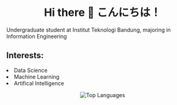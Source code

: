 <h1 align="center">
 Hi there 👋 こんにちは！
</h1>
<p>Undergraduate student at Institut Teknologi Bandung, majoring in Information Engineering</p>
<div><h2>Interests:</h2>
<li>
 Data Science
</li>
<li>Machine Learning</li>
<li>Artifical Intelligence</li></div>

<p align="center">
  <img src="https://github-readme-stats.vercel.app/api/top-langs/?username=kirisame-ame&layout=compact" alt="Top Languages" />
</p>
